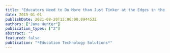 ```yaml
---
title: "Educators Need to Do More than Just Tinker at the Edges in the High School"
date: 2015-01-01
publishDate: 2021-08-20T12:06:00.094453Z
authors: ["Jane Hunter"]
publication_types: ["2"]
abstract: ""
featured: false
publication: "*Education Technology Solutions*"
---
```


